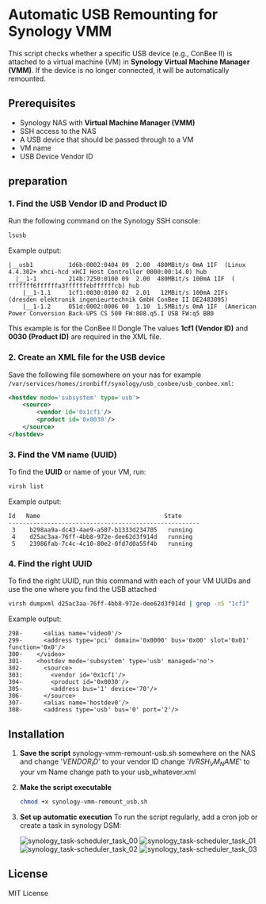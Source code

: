 # Automatic USB Remounting for Synology VMM

This script checks whether a specific USB device (e.g., ConBee II) is attached to a virtual machine (VM) in **Synology Virtual Machine Manager (VMM)**. If the device is no longer connected, it will be automatically remounted.

## Prerequisites
- Synology NAS with **Virtual Machine Manager (VMM)**
- SSH access to the NAS
- A USB device that should be passed through to a VM
- VM name
- USB Device Vendor ID

  
## preparation


### **1. Find the USB Vendor ID and Product ID**
Run the following command on the Synology SSH console:
```bash
lsusb
```
Example output:
```
|__usb1          1d6b:0002:0404 09  2.00  480MBit/s 0mA 1IF  (Linux 4.4.302+ xhci-hcd xHCI Host Controller 0000:00:14.0) hub
  |__1-1         214b:7250:0100 09  2.00  480MBit/s 100mA 1IF  ( fffffff6ffffffa3ffffffebffffffcb) hub
    |__1-1.1     1cf1:0030:0100 02  2.01   12MBit/s 100mA 2IFs (dresden elektronik ingenieurtechnik GmbH ConBee II DE2483095)
    |__1-1.2     051d:0002:0006 00  1.10  1.5MBit/s 0mA 1IF  (American Power Conversion Back-UPS CS 500 FW:808.q5.I USB FW:q5 BB0
```
This example is for the ConBee II Dongle
The values **1cf1 (Vendor ID)** and **0030 (Product ID)** are required in the XML file.


### **2. Create an XML file for the USB device**
Save the following file somewhere on your nas for example `/var/services/homes/ironbiff/synology/usb_conbee/usb_conbee.xml`:

```xml
<hostdev mode='subsystem' type='usb'>
    <source>
        <vendor id='0x1cf1'/>
        <product id='0x0030'/>
    </source>
</hostdev>
```


### **3. Find the VM name (UUID)**
To find the **UUID** or name of your VM, run:
```bash
virsh list
```
Example output:
```
Id   Name                                   State
------------------------------------------------------
 3    b298aa9a-dc43-4ae9-a507-b1333d234705   running
 4    d25ac3aa-76ff-4bb8-972e-dee62d3f914d   running
 5    23986fab-7c4c-4c10-80e2-0fd7d0a55f4b   running
```

### **4. Find the right UUID**
To find the right UUID, run this command with each of your VM UUIDs and use the one where you find the USB attached
```bash
virsh dumpxml d25ac3aa-76ff-4bb8-972e-dee62d3f914d | grep -n5 "1cf1"
```
Example output:
```
298-      <alias name='video0'/>
299-      <address type='pci' domain='0x0000' bus='0x00' slot='0x01' function='0x0'/>
300-    </video>
301-    <hostdev mode='subsystem' type='usb' managed='no'>
302-      <source>
303:        <vendor id='0x1cf1'/>
304-        <product id='0x0030'/>
305-        <address bus='1' device='70'/>
306-      </source>
307-      <alias name='hostdev0'/>
308-      <address type='usb' bus='0' port='2'/>
```




## Installation
1. **Save the script**
   synology-vmm-remount-usb.sh somewhere on the NAS and
   change '$VENDOR_ID$' to your vendor ID
   change '$IVRSH_VM_NAME$' to your vm Name
   change path to your usb_whatever.xml

3. **Make the script executable**
   ```bash
   chmod +x synology-vmm-remount_usb.sh
   ```

4. **Set up automatic execution**
   To run the script regularly, add a cron job or create a task in synology DSM:
   
   ![synology_task-scheduler_task_00](images/synology_task-scheduler_task_00.png)
   ![synology_task-scheduler_task_01](images/synology_task-scheduler_task_01.png)
   ![synology_task-scheduler_task_02](images/synology_task-scheduler_task_02.png)
   ![synology_task-scheduler_task_03](images/synology_task-scheduler_task_03.png)


## License
MIT License

